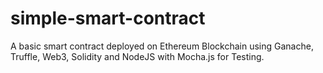 # simple-smart-contract
A basic smart contract deployed on Ethereum Blockchain using Ganache, Truffle, Web3, Solidity and NodeJS with Mocha.js for Testing.
